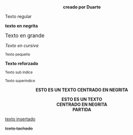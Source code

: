 <html>
  <head>
    <title> Tipos de texto </title>
  </head>
  <body>
    <p align="center"><b> creado por Duarte </b></p>
    <p> Texto regular </p>
    <p><b> texto en negrita</b></p>
    <p><big> Texto en grande</p></big>
  <p><i> Texto en cursiva</i></p>
  <p><small> Texto pequeño </small></p>
  <p><strong> Texto reforzado </strong></p>
  <p><sub> Texto sub indice </sub></p>
  <p><sup> Texto superindice </sup></p>
  <p align="center"><b> ESTO ES UN TEXTO CENTRADO EN NEGRITA </b></p>

  <p align="center"><b> ESTO ES UN TEXTO <br/>CENTRADO EN NEGRITA <br/> PARTIDA</b></p>
<p><ins> texto insertado<ins/><p/>
  <p><del> texto tachado<del/><p/>
